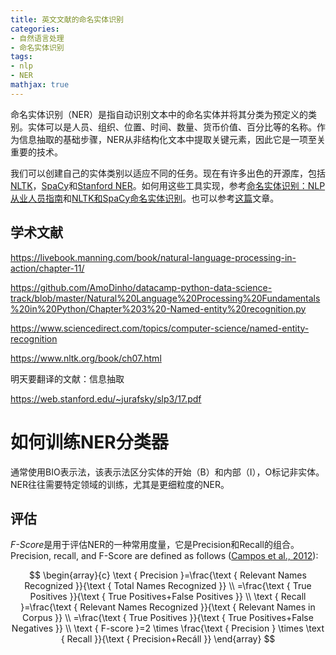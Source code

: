 ```yaml
---
title: 英文文献的命名实体识别
categories:
- 自然语言处理
- 命名实体识别
tags:
- nlp
- NER
mathjax: true
---
```

命名实体识别（NER）是指自动识别文本中的命名实体并将其分类为预定义的类别。实体可以是人员、组织、位置、时间、数量、货币价值、百分比等的名称。作为信息抽取的基础步骤，NER从非结构化文本中提取关键元素，因此它是一项至关重要的技术。

我们可以创建自己的实体类别以适应不同的任务。现在有许多出色的开源库，包括[NLTK](https://www.nltk.org/)，[SpaCy](https://spacy.io/)和[Stanford NER](https://nlp.stanford.edu/software/CRF-NER.shtml)。如何用这些工具实现，参考[命名实体识别：NLP从业人员指南](https://www.kdnuggets.com/2018/08/named-entity-recognition-practitioners-guide-nlp-4.html)和[NLTK和SpaCy命名实体识别](https://towardsdatascience.com/named-entity-recognition-with-nltk-and-spacy-8c4a7d88e7da)。也可以参考[这篇](https://monkeylearn.com/blog/named-entity-recognition/)文章。

<!-- more -->

## 学术文献

https://livebook.manning.com/book/natural-language-processing-in-action/chapter-11/

https://github.com/AmoDinho/datacamp-python-data-science-track/blob/master/Natural%20Language%20Processing%20Fundamentals%20in%20Python/Chapter%203%20-Named-entity%20recognition.py

https://www.sciencedirect.com/topics/computer-science/named-entity-recognition

https://www.nltk.org/book/ch07.html

明天要翻译的文献：信息抽取

https://web.stanford.edu/~jurafsky/slp3/17.pdf


# 如何训练NER分类器

通常使用BIO表示法，该表示法区分实体的开始（B）和内部（I），O标记非实体。NER往往需要特定领域的训练，尤其是更细粒度的NER。



## 评估

*F-Score*是用于评估NER的一种常用度量，它是Precision和Recall的组合。Precision, recall, and F-Score are defined as follows ([Campos et al., 2012](https://www.frontiersin.org/articles/10.3389/fcell.2020.00673/full#B21)):

$$
\begin{array}{c}
\text { Precision }=\frac{\text { Relevant Names Recognized }}{\text { Total Names Recognized }} \\
=\frac{\text { True Positives }}{\text { True Positives+False Positives }} \\
\text { Recall }=\frac{\text { Relevant Names Recognized }}{\text { Relevant Names in Corpus }} \\
=\frac{\text { True Positives }}{\text { True Positives+False Negatives }} \\
\text { F-score }=2 \times \frac{\text { Precision } \times \text { Recall }}{\text { Precision+Recáll }}
\end{array}
$$